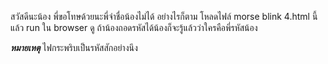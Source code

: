 สวัสดีนะน้อง พี่ขอโทษด้วยนะพี่จำชื่อน้องไม่ได้ อย่างไรก็ตาม โหลดไฟล์ morse blink 4.html นี้แล้ว run ใน browser ดู ถ้าน้องถอดรหัสได้น้องก็จะรู้แล้วว่าใครคือพี่รหัสน้อง

***หมายเหตุ*** ไฟกระพริบเป็นรหัสสักอย่างนึง

